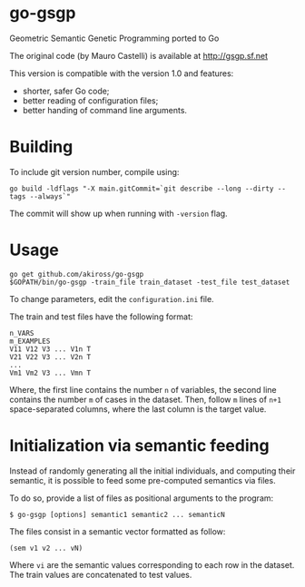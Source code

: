 # go-gsgp
Geometric Semantic Genetic Programming ported to Go

The original code (by Mauro Castelli) is available at http://gsgp.sf.net

This version is compatible with the version 1.0 and features:

 - shorter, safer Go code;
 - better reading of configuration files;
 - better handing of command line arguments.

# Building

To include git version number, compile using:

    go build -ldflags "-X main.gitCommit=`git describe --long --dirty --tags --always`"

The commit will show up when running with `-version` flag.

# Usage

    go get github.com/akiross/go-gsgp
	$GOPATH/bin/go-gsgp -train_file train_dataset -test_file test_dataset

To change parameters, edit the `configuration.ini` file.

The train and test files have the following format:

    n_VARS
	m_EXAMPLES
	V11 V12 V3 ... V1n T
	V21 V22 V3 ... V2n T
	...
	Vm1 Vm2 V3 ... Vmn T

Where, the first line contains the number `n` of variables, the second line
contains the number `m` of cases in the dataset. Then, follow `m` lines of
`n+1` space-separated columns, where the last column is the target value.

# Initialization via semantic feeding

Instead of randomly generating all the initial individuals, and computing
their semantic, it is possible to feed some pre-computed semantics via files.

To do so, provide a list of files as positional arguments to the program:

    $ go-gsgp [options] semantic1 semantic2 ... semanticN

The files consist in a semantic vector formatted as follow:

    (sem v1 v2 ... vN)

Where `vi` are the semantic values corresponding to each row in the dataset.
The train values are concatenated to test values.

